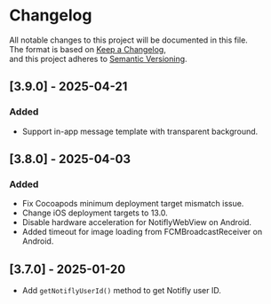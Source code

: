 # Changelog

All notable changes to this project will be documented in this file.  
The format is based on [Keep a Changelog](https://keepachangelog.com/en/1.1.0/),  
and this project adheres to [Semantic Versioning](https://semver.org/spec/v2.0.0.html).

## [3.9.0] - 2025-04-21

### Added

- Support in-app message template with transparent background.

## [3.8.0] - 2025-04-03

### Added

- Fix Cocoapods minimum deployment target mismatch issue.
- Change iOS deployment targets to 13.0.
- Disable hardware acceleration for NotiflyWebView on Android.
- Added timeout for image loading from FCMBroadcastReceiver on Android.

## [3.7.0] - 2025-01-20

- Add `getNotiflyUserId()` method to get Notifly user ID.
